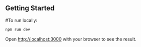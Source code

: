 ## Getting Started

#To run locally:
```bash
npm run dev
```

Open [http://localhost:3000](http://localhost:3000) with your browser to see the result.
